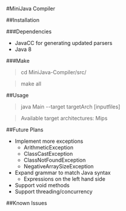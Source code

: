 #MiniJava Compiler

##Installation

###Dependencies
* JavaCC for generating updated parsers
* Java 8

###Make
> cd MiniJava-Compiler/src/

> make all

##Usage
> java Main --target targetArch [inputfiles]

> Available target architectures: Mips

##Future Plans
* Implement more exceptions
  * ArithmeticException
  * ClassCastException
  * ClassNotFoundException
  * NegativeArraySizeException
* Expand grammar to match Java syntax
  * Expressions on the left hand side
* Support void methods
* Support threading/concurrency

##Known Issues

